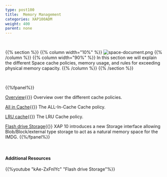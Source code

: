 ```yaml
---
type: post100
title:  Memory Management
categories: XAP100ADM
weight: 400
parent: none
---
```



<br>


{{% section %}}
{{% column  width="10%" %}}
![space-document.png](/attachment_files/subject/cache-eviction.png)
{{% /column %}}
{{% column width="90%" %}}
In this section we will explain the different Space cache policies, memory usage, and rules for exceeding physical memory capacity.
{{% /column %}}
{{% /section %}}



<br>

{{%fpanel%}}

[Overview](./memory-management-facilities.html){{<wbr>}}
Overview over the different cache policies.

[All in Cache](./all-in-cache-cache-policy.html){{<wbr>}}
The ALL-In-Cache Cache policy.

[LRU cache](./lru-cache-policy.html){{<wbr>}}
The LRU Cache policy.


[Flash drive Storage](./blobstore-overview.html){{<wbr>}}
XAP 10 introduces a new Storage interface allowing Blob/Block/external type storage to act as a natural memory space for the IMDG.
{{%/fpanel%}}

<br>

#### Additional Resources

{{%youtube "kAe-ZxFnIYc"  "Flash drive Storage"%}}

